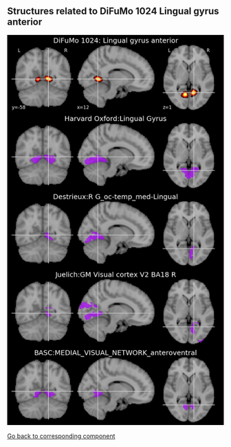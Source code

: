 


## Structures related to DiFuMo 1024 Lingual gyrus anterior

![913](913.jpg "Structures related to DiFuMo 1024 Lingual gyrus anterior")

[Go back to corresponding component](https://parietal-inria.github.io/DiFuMo/1024/html/913.html)
